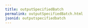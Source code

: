```yaml
---
title: outputSpecifiedBatch
permalink: outputSpecifiedBatch.html
jsonid: outputspecifiedbatch
---
```

